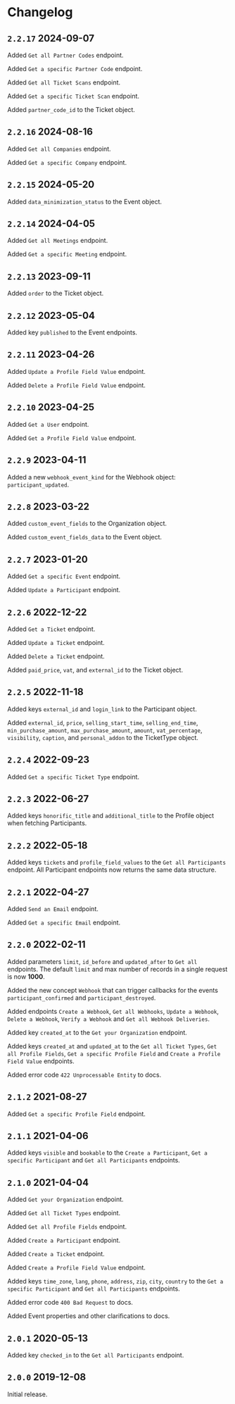 # Changelog

## `2.2.17` 2024-09-07

Added `Get all Partner Codes` endpoint.

Added `Get a specific Partner Code` endpoint.

Added `Get all Ticket Scans` endpoint.

Added `Get a specific Ticket Scan` endpoint.

Added `partner_code_id` to the Ticket object.

## `2.2.16` 2024-08-16

Added `Get all Companies` endpoint.

Added `Get a specific Company` endpoint.

## `2.2.15` 2024-05-20

Added `data_minimization_status` to the Event object.

## `2.2.14` 2024-04-05

Added `Get all Meetings` endpoint.

Added `Get a specific Meeting` endpoint.

## `2.2.13` 2023-09-11

Added `order` to the Ticket object.
## `2.2.12` 2023-05-04

Added key `published` to the Event endpoints.
## `2.2.11` 2023-04-26

Added `Update a Profile Field Value` endpoint.

Added `Delete a Profile Field Value` endpoint.

## `2.2.10` 2023-04-25

Added `Get a User` endpoint.

Added `Get a Profile Field Value` endpoint.
## `2.2.9` 2023-04-11

Added a new `webhook_event_kind` for the Webhook object: `participant_updated`.

## `2.2.8` 2023-03-22

Added `custom_event_fields` to the Organization object.

Added `custom_event_fields_data` to the Event object.

## `2.2.7` 2023-01-20

Added `Get a specific Event` endpoint.

Added `Update a Participant` endpoint.

## `2.2.6` 2022-12-22

Added `Get a Ticket` endpoint.

Added `Update a Ticket` endpoint.

Added `Delete a Ticket` endpoint.

Added `paid_price`, `vat`, and `external_id` to the Ticket object.

## `2.2.5` 2022-11-18

Added keys `external_id` and `login_link` to the Participant object.

Added `external_id`, `price`, `selling_start_time`, `selling_end_time`, `min_purchase_amount`, `max_purchase_amount`, `amount`, `vat_percentage`, `visibility`, `caption`, and `personal_addon` to the TicketType object.

## `2.2.4` 2022-09-23

Added `Get a specific Ticket Type` endpoint.

## `2.2.3` 2022-06-27

Added keys `honorific_title` and `additional_title` to the Profile object when fetching Participants.

## `2.2.2` 2022-05-18

Added keys `tickets` and `profile_field_values` to the `Get all Participants` endpoint. All Participant endpoints now returns the same data structure.

## `2.2.1` 2022-04-27

Added `Send an Email` endpoint.

Added `Get a specific Email` endpoint.

## `2.2.0` 2022-02-11

Added parameters `limit`, `id_before` and `updated_after` to `Get all` endpoints. The default `limit` and max number of records in a single request is now **1000**.

Added the new concept `Webhook` that can trigger callbacks for the events `participant_confirmed` and `participant_destroyed`.

Added endpoints `Create a Webhook`, `Get all Webhooks`, `Update a Webhook`, `Delete a Webhook`, `Verify a Webhook` and `Get all Webhook Deliveries`.

Added key `created_at` to the `Get your Organization` endpoint.

Added keys `created_at` and `updated_at` to the `Get all Ticket Types`, `Get all Profile Fields`, `Get a specific Profile Field` and `Create a Profile Field Value` endpoints.

Added error code `422 Unprocessable Entity` to docs.
## `2.1.2` 2021-08-27

Added `Get a specific Profile Field` endpoint.

## `2.1.1` 2021-04-06

Added keys `visible` and `bookable` to the `Create a Participant`, `Get a specific Participant` and `Get all Participants` endpoints.

## `2.1.0` 2021-04-04

Added `Get your Organization` endpoint.

Added `Get all Ticket Types` endpoint.

Added `Get all Profile Fields` endpoint.

Added `Create a Participant` endpoint.

Added `Create a Ticket` endpoint.

Added `Create a Profile Field Value` endpoint.

Added keys `time_zone`, `lang`, `phone`, `address`, `zip`, `city`, `country` to the `Get a specific Participant` and `Get all Participants` endpoints.

Added error code `400 Bad Request` to docs.

Added Event properties and other clarifications to docs.

## `2.0.1` 2020-05-13

Added key `checked_in` to the `Get all Participants` endpoint.

## `2.0.0` 2019-12-08

Initial release.
